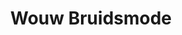 ---
address: bergestraat 46
title: Wouw Bruidsmode
city: Wouw
zip: 4724 cd
country: Netherlands
lat: 51.520029
lng: 4.387176
phone: 0165-327644
email: info@wouwbruidsmode.nl
url: http://www.wouwbruidsmode.nl/
---